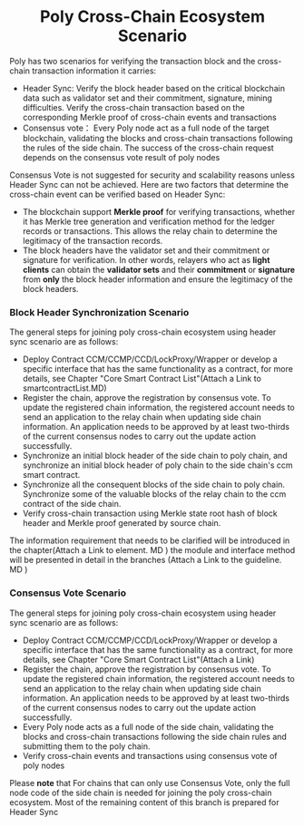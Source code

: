 <h1 align="center">Poly Cross-Chain Ecosystem Scenario</h1>

Poly has two scenarios for verifying the transaction block and the cross-chain transaction information it carries:

- Header Sync: Verify the block header based on the critical blockchain data such as validator set and their commitment, signature, mining difficulties. Verify the cross-chain transaction based on the corresponding Merkle proof of cross-chain events and transactions
- Consensus vote： Every Poly node act as a full node of the target blockchain, validating the blocks and cross-chain transactions following the rules of the side chain. The success of the cross-chain request depends on the consensus vote result of poly nodes

Consensus Vote is not suggested for security and scalability reasons unless Header Sync can not be achieved. Here are two factors that determine the cross-chain event can be verified based on Header Sync:

- The blockchain support **Merkle proof** for verifying transactions, whether it has Merkle tree generation and verification method for the ledger records or transactions. This allows the relay chain to determine the legitimacy of the transaction records.
- The block headers have the validator set and their commitment or signature for verification. In other words, relayers who act as **light clients** can obtain the **validator sets** and their **commitment** or **signature** from **only** the block header information and ensure the legitimacy of the block headers.

### Block Header Synchronization Scenario

The general steps for joining poly cross-chain ecosystem using header sync scenario are as follows:

- Deploy Contract CCM/CCMP/CCD/LockProxy/Wrapper or develop a specific interface that has the same functionality as a contract, for more details, see Chapter "Core Smart Contract List"(Attach a Link to smartcontractList.MD)
- Register the chain, approve the registration by consensus vote. To update the registered chain information, the registered account needs to send an application to the relay chain when updating side chain information. An application needs to be approved by at least two-thirds of the current consensus nodes to carry out the update action successfully.
- Synchronize an initial block header of the side chain to poly chain, and synchronize an initial block header of poly chain to the side chain's ccm smart contract.
- Synchronize all the consequent blocks of the side chain to poly chain. Synchronize some of the valuable blocks of the relay chain to the ccm contract of the side chain.
- Verify cross-chain transaction using Merkle state root hash of block header and Merkle proof generated by source chain.

The information requirement that needs to be clarified will be introduced in the chapter(Attach a Link to element. MD )
the module and interface method will be presented in detail in the branches (Attach a Link to the guideline. MD )

### Consensus Vote Scenario

The general steps for joining poly cross-chain ecosystem using header sync scenario are as follows:

- Deploy Contract CCM/CCMP/CCD/LockProxy/Wrapper or develop a specific interface that has the same functionality as a contract, for more details, see Chapter "Core Smart Contract List"(Attach a Link)
- Register the chain, approve the registration by consensus vote. To update the registered chain information, the registered account needs to send an application to the relay chain when updating side chain information. An application needs to be approved by at least two-thirds of the current consensus nodes to carry out the update action successfully.
- Every Poly node acts as a full node of the side chain, validating the blocks and cross-chain transactions following the side chain rules and submitting them to the poly chain.
- Verify cross-chain events and transactions using consensus vote of poly nodes

Please **note** that For chains that can only use Consensus Vote, only the full node code of the side chain is needed for joining the poly cross-chain ecosystem. Most of the remaining content of this branch is prepared for Header Sync

